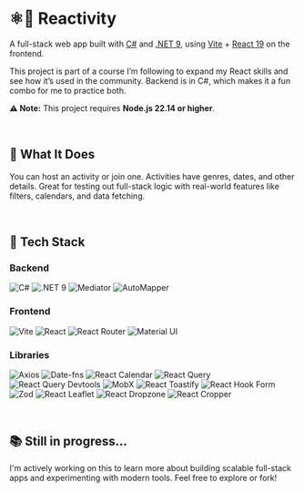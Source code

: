 # ⚛️🎯 Reactivity
A full-stack web app built with [C#](https://learn.microsoft.com/en-us/dotnet/csharp/) and [.NET 9](https://dotnet.microsoft.com/en-us/), using [Vite](https://vitejs.dev/) + [React 19](https://react.dev/) on the frontend.  

This project is part of a course I’m following to expand my React skills and see how it’s used in the community. Backend is in C#, which makes it a fun combo for me to practice both.

**⚠️ Note:** This project requires **Node.js 22.14 or higher**.


<br />

## 🧠 What It Does

You can host an activity or join one. Activities have genres, dates, and other details. Great for testing out full-stack logic with real-world features like filters, calendars, and data fetching.

<br />

## 🚀 Tech Stack

### Backend
![C#](https://img.shields.io/badge/C%23-68217A?style=for-the-badge&logo=csharp&logoColor=white)
![.NET 9](https://img.shields.io/badge/.NET-512BD4?style=for-the-badge&logo=dotnet&logoColor=white)
![Mediator](https://img.shields.io/badge/Mediator-6A1577?style=for-the-badge)
![AutoMapper](https://img.shields.io/badge/AutoMapper-E10098?style=for-the-badge)

### Frontend
![Vite](https://img.shields.io/badge/Vite-646CFF?style=for-the-badge&logo=vite&logoColor=white)
![React](https://img.shields.io/badge/React-20232A?style=for-the-badge&logo=react&logoColor=61DAFB)
![React Router](https://img.shields.io/badge/React%20Router-CA4245?style=for-the-badge&logo=reactrouter&logoColor=white)
![Material UI](https://img.shields.io/badge/MUI-007FFF?style=for-the-badge&logo=mui&logoColor=white)

### Libraries
![Axios](https://img.shields.io/badge/Axios-5A29E4?style=for-the-badge)
![Date-fns](https://img.shields.io/badge/date--fns-008080?style=for-the-badge)
![React Calendar](https://img.shields.io/badge/React%20Calendar-61DAFB?style=for-the-badge)
![React Query](https://img.shields.io/badge/React%20Query-FF4154?style=for-the-badge&logo=reactquery&logoColor=white)
![React Query Devtools](https://img.shields.io/badge/React%20Query%20Devtools-FF4154?style=for-the-badge&logo=reactquery&logoColor=white)
![MobX](https://img.shields.io/badge/MobX-EF3A3A?style=for-the-badge&logo=mobx&logoColor=white)
![React Toastify](https://img.shields.io/badge/React%20Toastify-FF6B00?style=for-the-badge)
![React Hook Form](https://img.shields.io/badge/React%20Hook%20Form-EC5990?style=for-the-badge&logo=reacthookform&logoColor=white)
![Zod](https://img.shields.io/badge/Zod-8C52FF?style=for-the-badge)
![React Leaflet](https://img.shields.io/badge/React%20Leaflet-199900?style=for-the-badge&logo=leaflet&logoColor=white)
![React Dropzone](https://img.shields.io/badge/React%20Dropzone-3F72AF?style=for-the-badge)
![React Cropper](https://img.shields.io/badge/React%20Cropper-FFA500?style=for-the-badge&logo=crop&logoColor=white)

<br />

## 📚 Still in progress...

I'm actively working on this to learn more about building scalable full-stack apps and experimenting with modern tools. Feel free to explore or fork!
